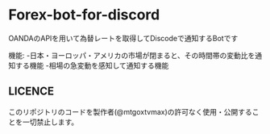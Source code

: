 # Forex-bot-for-discord
OANDAのAPIを用いて為替レートを取得してDiscodeで通知するBotです

機能:
 -日本・ヨーロッパ・アメリカの市場が閉まると、その時間帯の変動比を通知する機能
 -相場の急変動を感知して通知する機能

## LICENCE
このリポジトリのコードを製作者(@mtgoxtvmax)の許可なく使用・公開することを一切禁止します。
